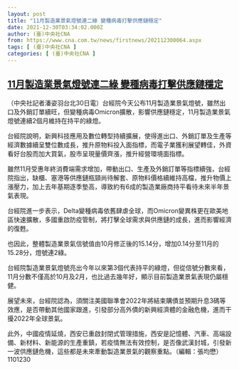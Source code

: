 ```yaml
---
layout: post
title: "11月製造業景氣燈號連二綠 變種病毒打擊供應鏈穩定"
date: 2021-12-30T03:34:02.000Z
author: (臺)中央社CNA
from: https://www.cna.com.tw/news/firstnews/202112300064.aspx
tags: [ (臺)中央社CNA ]
categories: [ (臺)中央社CNA ]
---
```

<!--1640835242000-->
[11月製造業景氣燈號連二綠 變種病毒打擊供應鏈穩定](https://www.cna.com.tw/news/firstnews/202112300064.aspx)
------

<div>
<div></div><div><p>（中央社記者潘姿羽台北30日電）台經院今天公布11月製造業景氣燈號，雖然出口及外銷訂單續旺，但變種病毒Omicron擴散，影響供應鏈穩定，11月製造業景氣燈號連續2個月維持在持平的綠燈。</p><p>台經院說明，新興科技應用及數位轉型持續擴展，使得進出口、外銷訂單及生產等經濟數據續呈雙位數成長，推升原物料投入面指標，而電子業獲利展望轉佳，外資看好台股而加大買氣，股市呈現量價齊漲，推升經營環境面指標。</p><p>雖然11月受惠年終消費端需求增加，帶動出口、生產及外銷訂單等指標續強，台經院指出，缺櫃、塞港等供應鏈瓶頸尚待解套、原物料價格續維持高檔，推升物價上漲壓力，加上去年基期逐季墊高，導致約有6成的製造業廠商持平看待未來半年景氣表現。</p><p>台經院進一步表示，Delta變種病毒依舊肆虐全球，而Omicron變異株更在歐美地區快速擴散，多國重啟防疫管制，將打擊全球需求與供應鏈的成長，進而影響經濟的復甦。</p><p>也因此，整體製造業景氣信號值由10月修正後的15.14分，增加0.14分至11月的15.28分，燈號連2綠。</p><p>台經院製造業景氣燈號亮出今年以來第3個代表持平的綠燈，但從信號分數來看，11月分數不僅高於10月及2月，也比過去幾年好，顯示目前製造業景氣表現仍屬穩健。</p><p>展望未來，台經院認為，須關注美國聯準會2022年將結束購債並預期升息3碼等效應，是否帶動其他國家跟進，引發部分高外債的新興經濟體的金融危機，進而干擾2022年全球景氣。</p><p>此外，中國疫情延燒，西安已重啟封閉式管理措施，西安是記憶體、汽車、高端設備、新材料、新能源的生產重鎮，若疫情無法有效控制，是否像武漢封城，引發新一波供應鏈危機，這些都是未來牽動製造業景氣的觀察重點。（編輯：張均懋）1101230</p></div>
</div>
